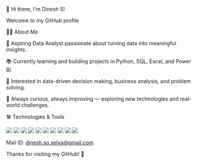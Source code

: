 👋 Hi there, I'm Dinesh S!

Welcome to my GitHub profile

🧑‍💻 About Me

🎯 Aspiring Data Analyst passionate about turning data into meaningful insights.

📚 Currently learning and building projects in Python, SQL, Excel, and Power BI.

🧠 Interested in data-driven decision making, business analysis, and problem solving.

🚀 Always curious, always improving — exploring new technologies and real-world challenges.


🛠️ Technologies & Tools

<p> <img src="https://img.shields.io/badge/Python-3776AB?style=for-the-badge&logo=python&logoColor=white"/> <img src="https://img.shields.io/badge/SQL-4479A1?style=for-the-badge&logo=mysql&logoColor=white"/> <img src="https://img.shields.io/badge/Power BI-F2C811?style=for-the-badge&logo=powerbi&logoColor=black"/> <img src="https://img.shields.io/badge/Excel-217346?style=for-the-badge&logo=microsoft-excel&logoColor=white"/> <img src="https://img.shields.io/badge/Jupyter-F37626?style=for-the-badge&logo=jupyter&logoColor=white"/> <img src="https://img.shields.io/badge/Visual Studio Code-007ACC?style=for-the-badge&logo=visual-studio-code&logoColor=white"/> <img src="https://img.shields.io/badge/NumPy-013243?style=for-the-badge&logo=numpy&logoColor=white"/> <img src="https://img.shields.io/badge/Matplotlib-11557C?style=for-the-badge&logo=matplotlib&logoColor=white"/> <img src="https://img.shields.io/badge/Seaborn-4B8BBE?style=for-the-badge&logo=python&logoColor=white"/> <img src="https://img.shields.io/badge/Pandas-150458?style=for-the-badge&logo=pandas&logoColor=white"/> </p>


Mail ID: dinesh.so.selva@gmail.com

Thanks for visiting my GitHub! 🚀
